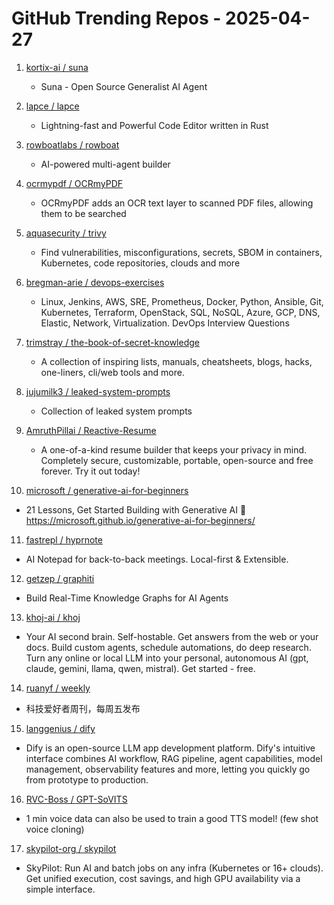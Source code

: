 # GitHub Trending Repos - 2025-04-27

1. [kortix-ai /    suna](https://github.com/kortix-ai/suna)
   - Suna - Open Source Generalist AI Agent

2. [lapce /    lapce](https://github.com/lapce/lapce)
   - Lightning-fast and Powerful Code Editor written in Rust

3. [rowboatlabs /    rowboat](https://github.com/rowboatlabs/rowboat)
   - AI-powered multi-agent builder

4. [ocrmypdf /    OCRmyPDF](https://github.com/ocrmypdf/OCRmyPDF)
   - OCRmyPDF adds an OCR text layer to scanned PDF files, allowing them to be searched

5. [aquasecurity /    trivy](https://github.com/aquasecurity/trivy)
   - Find vulnerabilities, misconfigurations, secrets, SBOM in containers, Kubernetes, code repositories, clouds and more

6. [bregman-arie /    devops-exercises](https://github.com/bregman-arie/devops-exercises)
   - Linux, Jenkins, AWS, SRE, Prometheus, Docker, Python, Ansible, Git, Kubernetes, Terraform, OpenStack, SQL, NoSQL, Azure, GCP, DNS, Elastic, Network, Virtualization. DevOps Interview Questions

7. [trimstray /    the-book-of-secret-knowledge](https://github.com/trimstray/the-book-of-secret-knowledge)
   - A collection of inspiring lists, manuals, cheatsheets, blogs, hacks, one-liners, cli/web tools and more.

8. [jujumilk3 /    leaked-system-prompts](https://github.com/jujumilk3/leaked-system-prompts)
   - Collection of leaked system prompts

9. [AmruthPillai /    Reactive-Resume](https://github.com/AmruthPillai/Reactive-Resume)
   - A one-of-a-kind resume builder that keeps your privacy in mind. Completely secure, customizable, portable, open-source and free forever. Try it out today!

10. [microsoft /    generative-ai-for-beginners](https://github.com/microsoft/generative-ai-for-beginners)
   - 21 Lessons, Get Started Building with Generative AI 🔗 https://microsoft.github.io/generative-ai-for-beginners/

11. [fastrepl /    hyprnote](https://github.com/fastrepl/hyprnote)
   - AI Notepad for back-to-back meetings. Local-first & Extensible.

12. [getzep /    graphiti](https://github.com/getzep/graphiti)
   - Build Real-Time Knowledge Graphs for AI Agents

13. [khoj-ai /    khoj](https://github.com/khoj-ai/khoj)
   - Your AI second brain. Self-hostable. Get answers from the web or your docs. Build custom agents, schedule automations, do deep research. Turn any online or local LLM into your personal, autonomous AI (gpt, claude, gemini, llama, qwen, mistral). Get started - free.

14. [ruanyf /    weekly](https://github.com/ruanyf/weekly)
   - 科技爱好者周刊，每周五发布

15. [langgenius /    dify](https://github.com/langgenius/dify)
   - Dify is an open-source LLM app development platform. Dify's intuitive interface combines AI workflow, RAG pipeline, agent capabilities, model management, observability features and more, letting you quickly go from prototype to production.

16. [RVC-Boss /    GPT-SoVITS](https://github.com/RVC-Boss/GPT-SoVITS)
   - 1 min voice data can also be used to train a good TTS model! (few shot voice cloning)

17. [skypilot-org /    skypilot](https://github.com/skypilot-org/skypilot)
   - SkyPilot: Run AI and batch jobs on any infra (Kubernetes or 16+ clouds). Get unified execution, cost savings, and high GPU availability via a simple interface.

